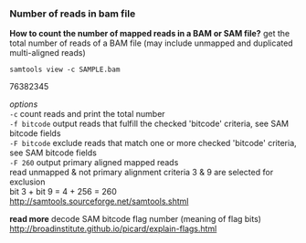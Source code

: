 ### Number of reads in bam file
__How to count the number of mapped reads in a BAM or SAM file?__
get the total number of reads of a BAM file (may include unmapped and duplicated multi-aligned reads)

```
samtools view -c SAMPLE.bam
```
  76382345

_options_<br>
  ```-c```  count reads and print the total number<br>
  ```-f bitcode```  output reads that fulfill the checked 'bitcode' criteria, see SAM bitcode fields<br>
  ```-F bitcode```  exclude reads that match one or more checked 'bitcode' criteria, see SAM bitcode fields<br>
  ```-F 260```  output primary aligned mapped reads<br>
                       read unmapped & not primary alignment criteria 3 & 9 are selected for exclusion<br>
                       bit 3 + bit 9 = 4 + 256 = 260<br>
http://samtools.sourceforge.net/samtools.shtml<br>

__read more__
decode SAM bitcode flag number (meaning of flag bits)<br>
http://broadinstitute.github.io/picard/explain-flags.html<br>
